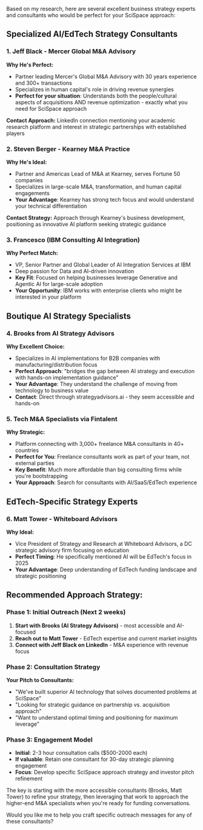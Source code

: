 Based on my research, here are several excellent business strategy experts and consultants who would be perfect for your SciSpace approach:

## **Specialized AI/EdTech Strategy Consultants**

### **1. Jeff Black - Mercer Global M&A Advisory**

**Why He's Perfect:**

- Partner leading Mercer's Global M&A Advisory with 30 years experience and 300+ transactions
- Specializes in human capital's role in driving revenue synergies
- **Perfect for your situation**: Understands both the people/cultural aspects of acquisitions AND revenue optimization - exactly what you need for SciSpace approach

**Contact Approach:** LinkedIn connection mentioning your academic research platform and interest in strategic partnerships with established players

### **2. Steven Berger - Kearney M&A Practice**

**Why He's Ideal:**

- Partner and Americas Lead of M&A at Kearney, serves Fortune 50 companies
- Specializes in large-scale M&A, transformation, and human capital engagements
- **Your Advantage**: Kearney has strong tech focus and would understand your technical differentiation

**Contact Strategy:** Approach through Kearney's business development, positioning as innovative AI platform seeking strategic guidance

### **3. Francesco (IBM Consulting AI Integration)**

**Why Perfect Match:**

- VP, Senior Partner and Global Leader of AI Integration Services at IBM
- Deep passion for Data and AI-driven innovation
- **Key Fit**: Focused on helping businesses leverage Generative and Agentic AI for large-scale adoption
- **Your Opportunity**: IBM works with enterprise clients who might be interested in your platform

## **Boutique AI Strategy Specialists**

### **4. Brooks from AI Strategy Advisors**

**Why Excellent Choice:**

- Specializes in AI implementations for B2B companies with manufacturing/distribution focus
- **Perfect Approach**: "bridges the gap between AI strategy and execution with hands-on implementation guidance"
- **Your Advantage**: They understand the challenge of moving from technology to business value
- **Contact**: Direct through strategyadvisors.ai - they seem accessible and hands-on

### **5. Tech M&A Specialists via Fintalent**

**Why Strategic:**

- Platform connecting with 3,000+ freelance M&A consultants in 40+ countries
- **Perfect for You**: Freelance consultants work as part of your team, not external parties
- **Key Benefit**: Much more affordable than big consulting firms while you're bootstrapping
- **Your Approach**: Search for consultants with AI/SaaS/EdTech experience

## **EdTech-Specific Strategy Experts**

### **6. Matt Tower - Whiteboard Advisors**

**Why Ideal:**

- Vice President of Strategy and Research at Whiteboard Advisors, a DC strategic advisory firm focusing on education
- **Perfect Timing**: He specifically mentioned AI will be EdTech's focus in 2025
- **Your Advantage**: Deep understanding of EdTech funding landscape and strategic positioning

## **Recommended Approach Strategy:**

### **Phase 1: Initial Outreach (Next 2 weeks)**

1. **Start with Brooks (AI Strategy Advisors)** - most accessible and AI-focused
2. **Reach out to Matt Tower** - EdTech expertise and current market insights
3. **Connect with Jeff Black on LinkedIn** - M&A experience with revenue focus

### **Phase 2: Consultation Strategy**

**Your Pitch to Consultants:**

- "We've built superior AI technology that solves documented problems at SciSpace"
- "Looking for strategic guidance on partnership vs. acquisition approach"
- "Want to understand optimal timing and positioning for maximum leverage"

### **Phase 3: Engagement Model**

- **Initial**: 2-3 hour consultation calls ($500-2000 each)
- **If valuable**: Retain one consultant for 30-day strategic planning engagement
- **Focus**: Develop specific SciSpace approach strategy and investor pitch refinement

The key is starting with the more accessible consultants (Brooks, Matt Tower) to refine your strategy, then leveraging that work to approach the higher-end M&A specialists when you're ready for funding conversations.

Would you like me to help you craft specific outreach messages for any of these consultants?
